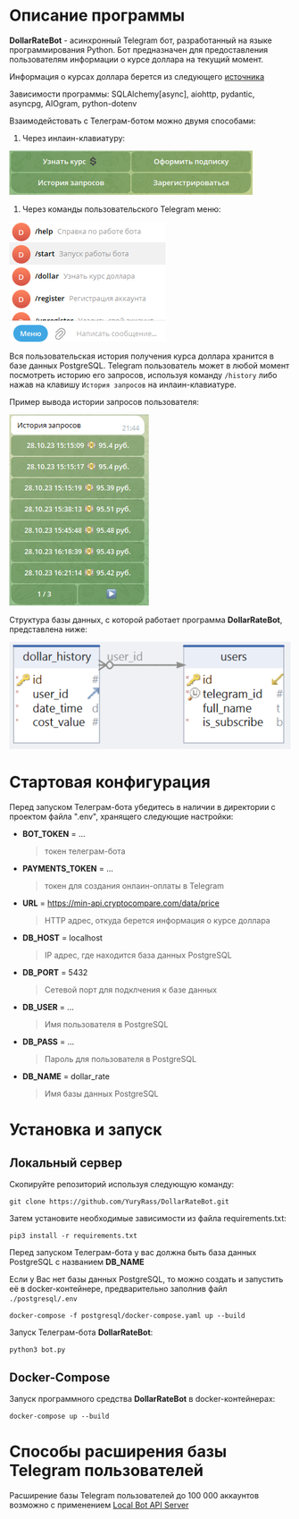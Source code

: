 # Описание программы

**DollarRateBot** - асинхронный Telegram бот, разработанный на языке программирования Python. Бот предназначен для предоставления пользователям информации о курсе доллара на текущий момент.

Информация о курсах доллара берется из следующего [источника](https://min-api.cryptocompare.com/data/price?fsym=USD&tsyms=RUB)

Зависимости программы: SQLAlchemy[async], aiohttp, pydantic, asyncpg, AIOgram, python-dotenv

Взаимодейстовать с Телеграм-ботом можно двумя способами:

1. Через инлаин-клавиатуру:

![](./readme_images/inline_kb.png)

1. Через команды пользовательского Telegram меню:

![](./readme_images/user_commands.png)

Вся пользовательская история получения курса доллара хранится в базе данных PostgreSQL.
Telegram пользователь может в любой момент посмотреть историю его запросов, используя команду `/history` либо нажав на клавишу `История запросов` на инлаин-клавиатуре.

Пример вывода истории запросов пользователя:

![](./readme_images/history.png)

Структура базы данных, с которой работает программа **DollarRateBot**, представлена ниже:

![](./readme_images/db.png)

# Стартовая конфигурация

Перед запуском Телеграм-бота убедитесь в наличии в директории с проектом файла ".env", хранящего следующие настройки:

* **BOT_TOKEN** = ...
  > токен телеграм-бота
* **PAYMENTS_TOKEN** = ...
  > токен для создания онлаин-оплаты в Telegram
* **URL** = https://min-api.cryptocompare.com/data/price
  > HTTP адрес, откуда берется информация о курсе доллара
* **DB_HOST** = localhost
  > IP адрес, где находится база данных PostgreSQL
* **DB_PORT** = 5432
  > Сетевой порт для подклчения к базе данных
* **DB_USER** = ...
  > Имя пользователя в PostgreSQL
* **DB_PASS** = ...
  > Пароль для пользователя в PostgreSQL
* **DB_NAME** = dollar_rate
  > Имя базы данных PostgreSQL

# Установка и запуск
## Локальный сервер

Скопируйте репозиторий используя следующую команду:
```
git clone https://github.com/YuryRass/DollarRateBot.git
```

Затем установите необходимые зависимости из файла requirements.txt:
```
pip3 install -r requirements.txt
```

Перед запуском Телеграм-бота у вас должна быть база данных PostgreSQL с названием **DB_NAME**

Если у Вас нет базы данных PostgreSQL, то можно создать и запустить её в docker-контейнере, предварительно заполнив файл `./postgresql/.env`
```
docker-compose -f postgresql/docker-compose.yaml up --build
```
Запуск Телеграм-бота **DollarRateBot**:
```
python3 bot.py
```

## Docker-Compose

Запуск программного средства **DollarRateBot** в docker-контейнерах:
```
docker-compose up --build
```

# Способы расширения базы Telegram пользователей

Расширение базы Telegram пользователей до 100 000 аккаунтов возможно с применением [Local Bot API Server](https://core.telegram.org/bots/api#using-a-local-bot-api-server)